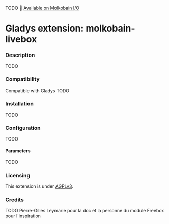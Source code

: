 TODO 👋 [Available on Molkobain I/O]()

# Gladys extension: molkobain-livebox

### Description
TODO

### Compatibility
Compatible with Gladys TODO

### Installation
TODO

### Configuration
TODO

#### Parameters
TODO

### Licensing
This extension is under [AGPLv3](https://fr.wikipedia.org/wiki/GNU_Affero_General_Public_License).

### Credits
TODO Pierre-Gilles Leymarie pour la doc et la personne du module Freebox pour l'inspiration
